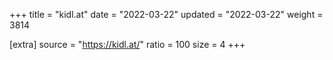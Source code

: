 +++
title = "kidl.at"
date = "2022-03-22"
updated = "2022-03-22"
weight = 3814

[extra]
source = "https://kidl.at/"
ratio = 100
size = 4
+++
